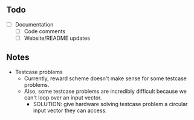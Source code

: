 ## Todo
- [ ] Documentation
  - [ ] Code comments
  - [ ] Website/README updates

## Notes
- Testcase problems
  - Currently, reward scheme doesn't make sense for some testcase problems. 
  - Also, some testcase problems are incredibly difficult because we can't loop over an input vector. 
    - SOLUTION: give hardware solving testcase problem a circular input vector they can access. 
